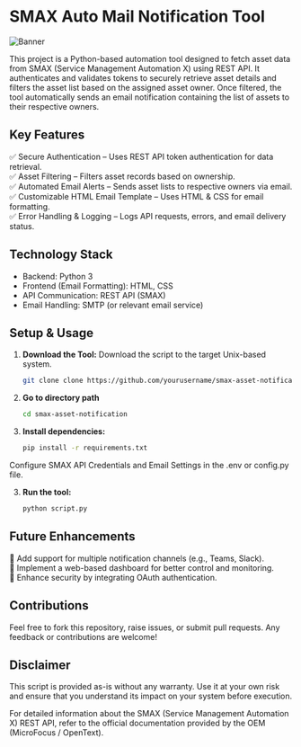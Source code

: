 # SMAX Auto Mail Notification Tool
<img alt="Banner" src="https://github.com/user-attachments/assets/6dd526a9-8b53-49f3-89ff-eb466d13b2f5" />

This project is a Python-based automation tool designed to fetch asset data from SMAX (Service Management Automation X) using REST API. It authenticates and validates tokens to securely retrieve asset details and filters the asset list based on the assigned asset owner. Once filtered, the tool automatically sends an email notification containing the list of assets to their respective owners.


## Key Features
✅ Secure Authentication – Uses REST API token authentication for data retrieval. <br/>
✅ Asset Filtering – Filters asset records based on ownership. <br/>
✅ Automated Email Alerts – Sends asset lists to respective owners via email. <br/>
✅ Customizable HTML Email Template – Uses HTML & CSS for email formatting. <br/>
✅ Error Handling & Logging – Logs API requests, errors, and email delivery status. <br/>

## Technology Stack
* Backend: Python 3
* Frontend (Email Formatting): HTML, CSS
* API Communication: REST API (SMAX)
* Email Handling: SMTP (or relevant email service)

## Setup & Usage

1. **Download the Tool:**
   Download the script to the target Unix-based system.
      ```bash
   git clone clone https://github.com/yourusername/smax-asset-notification.git
   ```
2. **Go to directory path**
      ```bash
   cd smax-asset-notification
   ```
3. **Install dependencies:**
   ```bash
   pip install -r requirements.txt
   ```
Configure SMAX API Credentials and Email Settings in the .env or config.py file.

3. **Run the tool:**
   ```bash
   python script.py
   ```

## Future Enhancements
🔹 Add support for multiple notification channels (e.g., Teams, Slack). <br/>
🔹 Implement a web-based dashboard for better control and monitoring. <br/>
🔹 Enhance security by integrating OAuth authentication. <br/>

## Contributions
Feel free to fork this repository, raise issues, or submit pull requests. Any feedback or contributions are welcome!

## Disclaimer

This script is provided as-is without any warranty. Use it at your own risk and ensure that you understand its impact on your system before execution.

For detailed information about the SMAX (Service Management Automation X) REST API, refer to the official documentation provided by the OEM (MicroFocus / OpenText).

